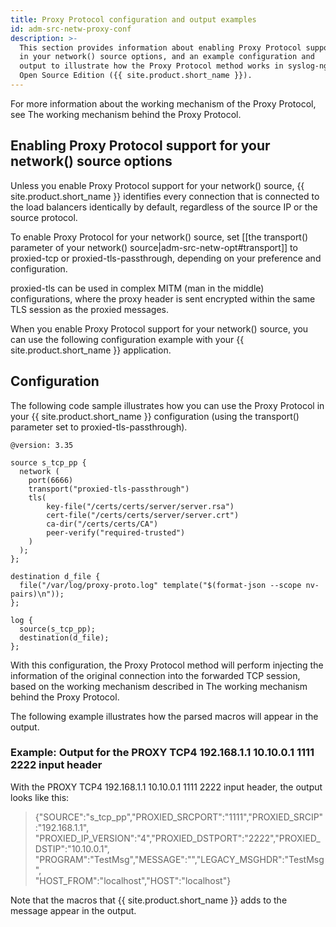 ```yaml
---
title: Proxy Protocol configuration and output examples
id: adm-src-netw-proxy-conf
description: >-
  This section provides information about enabling Proxy Protocol support
  in your network() source options, and an example configuration and
  output to illustrate how the Proxy Protocol method works in syslog-ng
  Open Source Edition ({{ site.product.short_name }}).
---
```


For more information about the working mechanism of the Proxy Protocol,
see The working mechanism behind the Proxy Protocol.

## Enabling Proxy Protocol support for your network() source options

Unless you enable Proxy Protocol support for your network() source,
{{ site.product.short_name }} identifies every connection that is connected to the load
balancers identically by default, regardless of the source IP or the
source protocol.

To enable Proxy Protocol for your network() source, set
[[the transport() parameter of your network() source|adm-src-netw-opt#transport]]
to proxied-tcp or proxied-tls-passthrough, depending on
your preference and configuration.

proxied-tls can be used in complex MITM (man in the middle)
configurations, where the proxy header is sent encrypted within the same
TLS session as the proxied messages.

When you enable Proxy Protocol support for your network() source, you
can use the following configuration example with your {{ site.product.short_name }}
application.

## Configuration

The following code sample illustrates how you can use the Proxy Protocol
in your {{ site.product.short_name }} configuration (using the transport() parameter set
to proxied-tls-passthrough).

```config
@version: 3.35

source s_tcp_pp {
  network (
    port(6666)
    transport("proxied-tls-passthrough")
    tls(
        key-file("/certs/certs/server/server.rsa")
        cert-file("/certs/certs/server/server.crt")
        ca-dir("/certs/certs/CA")
        peer-verify("required-trusted")
    )
  );
};

destination d_file {
  file("/var/log/proxy-proto.log" template("$(format-json --scope nv-pairs)\n"));
};

log {
  source(s_tcp_pp);
  destination(d_file);
};
```

With this configuration, the Proxy Protocol method will perform
injecting the information of the original connection into the forwarded
TCP session, based on the working mechanism described in
The working mechanism behind the Proxy Protocol.

The following example illustrates how the parsed macros will appear in
the output.

### Example: Output for the PROXY TCP4 192.168.1.1 10.10.0.1 1111 2222 input header

With the PROXY TCP4 192.168.1.1 10.10.0.1 1111 2222 input header, the
output looks like this:

> {"SOURCE":"s_tcp_pp","PROXIED_SRCPORT":"1111","PROXIED_SRCIP":"192.168.1.1",  
>"PROXIED_IP_VERSION":"4","PROXIED_DSTPORT":"2222","PROXIED_DSTIP":"10.10.0.1",  
>"PROGRAM":"TestMsg","MESSAGE":"","LEGACY_MSGHDR":"TestMsg",  
>"HOST_FROM":"localhost","HOST":"localhost"}

Note that the macros that {{ site.product.short_name }} adds to the message appear in the output.
